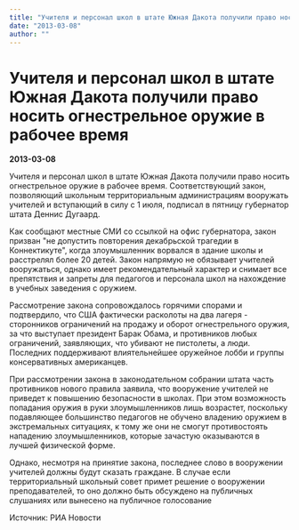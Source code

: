 ```yaml
---
title: "Учителя и персонал школ в штате Южная Дакота получили право носить огнестрельное оружие в рабочее время"
date: "2013-03-08"
author: ""
---
```


# Учителя и персонал школ в штате Южная Дакота получили право носить огнестрельное оружие в рабочее время

**2013-03-08** 

Учителя и персонал школ в штате Южная Дакота получили право носить огнестрельное оружие в рабочее время. Соответствующий закон, позволяющий школьным территориальным администрациям вооружать учителей и вступающий в силу с 1 июля, подписал в пятницу губернатор штата Деннис Дугаард.

Как сообщают местные СМИ со ссылкой на офис губернатора, закон призван "не допустить повторения декабрьской трагедии в Коннектикуте", когда злоумышленник ворвался в здание школы и расстрелял более 20 детей. Закон напрямую не обязывает учителей вооружаться, однако имеет рекомендательный характер и снимает все препятствия и запреты для педагогов и персонала школ на нахождение в учебных заведения с оружием.

Рассмотрение закона сопровождалось горячими спорами и подтвердило, что США фактически расколоты на два лагеря - сторонников ограничений на продажу и оборот огнестрельного оружия, за что выступает президент Барак Обама, и противников любых ограничений, заявляющих, что убивают не пистолеты, а люди. Последних поддерживают влиятельнейшее оружейное лобби и группы консервативных американцев.

При рассмотрении закона в законодательном собрании штата часть противников нового правила заявила, что вооружение учителей не приведет к повышению безопасности в школах. При этом возможность попадания оружия в руки злоумышленников лишь возрастет, поскольку подавляющее большинство педагогов не обучено владению оружием в экстремальных ситуациях, к тому же они не смогут противостоять нападению злоумышленников, которые зачастую оказываются в лучшей физической форме.

Однако, несмотря на принятие закона, последнее слово в вооружении учителей должны будут сказать граждане. В случае если территориальный школьный совет примет решение о вооружении преподавателей, то оно должно быть обсуждено на публичных слушаниях или вынесено на публичное голосование

Источник: РИА Новости